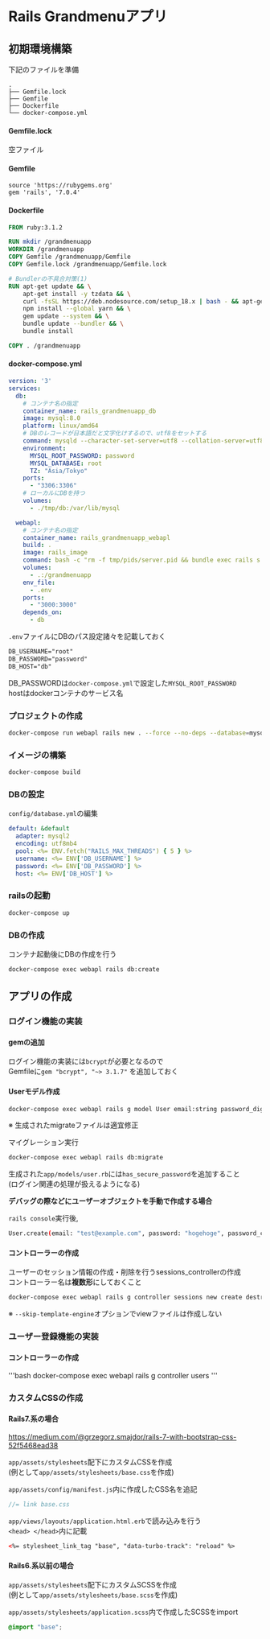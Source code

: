 # Rails Grandmenuアプリ

## 初期環境構築

下記のファイルを準備

```text
.
├── Gemfile.lock
├── Gemfile
├── Dockerfile
└── docker-compose.yml
```

#### Gemfile.lock

空ファイル

#### Gemfile

```Gemfile
source 'https://rubygems.org'
gem 'rails', '7.0.4'
```

#### Dockerfile

```Dockerfile
FROM ruby:3.1.2

RUN mkdir /grandmenuapp
WORKDIR /grandmenuapp
COPY Gemfile /grandmenuapp/Gemfile
COPY Gemfile.lock /grandmenuapp/Gemfile.lock

# Bundlerの不具合対策(1)
RUN apt-get update && \
    apt-get install -y tzdata && \
    curl -fsSL https://deb.nodesource.com/setup_18.x | bash - && apt-get install -y nodejs && \
    npm install --global yarn && \
    gem update --system && \
    bundle update --bundler && \
    bundle install

COPY . /grandmenuapp
```

#### docker-compose.yml

```YAML
version: '3'
services:
  db:
    # コンテナ名の指定
    container_name: rails_grandmenuapp_db
    image: mysql:8.0
    platform: linux/amd64
    # DBのレコードが日本語だと文字化けするので、utf8をセットする
    command: mysqld --character-set-server=utf8 --collation-server=utf8_unicode_ci
    environment:
      MYSQL_ROOT_PASSWORD: password
      MYSQL_DATABASE: root
      TZ: "Asia/Tokyo"
    ports:
      - "3306:3306"
    # ローカルにDBを持つ
    volumes:
      - ./tmp/db:/var/lib/mysql

  webapl:
    # コンテナ名の指定
    container_name: rails_grandmenuapp_webapl
    build: .
    image: rails_image
    command: bash -c "rm -f tmp/pids/server.pid && bundle exec rails s -p 3000 -b '0.0.0.0'"
    volumes:
      - .:/grandmenuapp
    env_file:
      - .env
    ports:
      - "3000:3000"
    depends_on:
      - db
```

`.env`ファイルにDBのパス設定諸々を記載しておく

```txt
DB_USERNAME="root"
DB_PASSWORD="password"
DB_HOST="db"
```

DB_PASSWORDは`docker-compose.yml`で設定した`MYSQL_ROOT_PASSWORD`  
hostはdockerコンテナのサービス名

### プロジェクトの作成

```bash
docker-compose run webapl rails new . --force --no-deps --database=mysql --css bootstrap
```

### イメージの構築

```bash
docker-compose build
```

### DBの設定

`config/database.yml`の編集

```YAML
default: &default
  adapter: mysql2
  encoding: utf8mb4
  pool: <%= ENV.fetch("RAILS_MAX_THREADS") { 5 } %>
  username: <%= ENV['DB_USERNAME'] %>
  password: <%= ENV['DB_PASSWORD'] %>
  host: <%= ENV['DB_HOST'] %>
```

### railsの起動

```bash
docker-compose up
```

### DBの作成

コンテナ起動後にDBの作成を行う

```bash
docker-compose exec webapl rails db:create
```

## アプリの作成

### ログイン機能の実装

#### gemの追加

ログイン機能の実装には`bcrypt`が必要となるので  
Gemfileに`gem "bcrypt", "~> 3.1.7"` を追加しておく

#### Userモデル作成

```bash
docker-compose exec webapl rails g model User email:string password_digest:string
```

※ 生成されたmigrateファイルは適宜修正

マイグレーション実行

```bash
docker-compose exec webapl rails db:migrate
```

生成された`app/models/user.rb`には`has_secure_password`を追加すること  
(ログイン関連の処理が扱えるようになる)

**デバッグの際などにユーザーオブジェクトを手動で作成する場合**

`rails console`実行後,

```bash
User.create(email: "test@example.com", password: "hogehoge", password_confirmation: "hogehoge")
```

#### コントローラーの作成

ユーザーのセッション情報の作成・削除を行うsessions_controllerの作成  
コントローラー名は**複数形**にしておくこと

```bash
docker-compose exec webapl rails g controller sessions new create destroy --skip-template-engine
```

※ `--skip-template-engine`オプションでviewファイルは作成しない

### ユーザー登録機能の実装

#### コントローラーの作成

'''bash
docker-compose exec webapl rails g controller users
'''


### カスタムCSSの作成

#### Rails7.系の場合

<https://medium.com/@grzegorz.smajdor/rails-7-with-bootstrap-css-52f5468ead38>

`app/assets/stylesheets`配下にカスタムCSSを作成  
(例として`app/assets/stylesheets/base.css`を作成)

`app/assets/config/manifest.js`内に作成したCSS名を追記

```javascript
//= link base.css
```

`app/views/layouts/application.html.erb`で読み込みを行う  
`<head> </head>`内に記載

```html
<%= stylesheet_link_tag "base", "data-turbo-track": "reload" %>
```

#### Rails6.系以前の場合

`app/assets/stylesheets`配下にカスタムSCSSを作成  
(例として`app/assets/stylesheets/base.scss`を作成)

`app/assets/stylesheets/application.scss`内で作成したSCSSをimport

```SCSS
@import "base";
```
